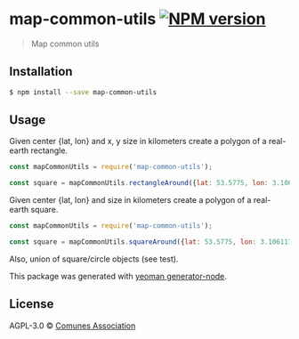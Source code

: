 # map-common-utils [![NPM version][npm-image]][npm-url]
> Map common utils

## Installation

```sh
$ npm install --save map-common-utils
```

## Usage

Given center {lat, lon} and x, y size in kilometers create a polygon of a real-earth rectangle.

```js
const mapCommonUtils = require('map-common-utils');

const square = mapCommonUtils.rectangleAround({lat: 53.5775, lon: 3.106111}, 0.5, 1);
```

Given center {lat, lon} and size in kilometers create a polygon of a real-earth square.

```js
const mapCommonUtils = require('map-common-utils');

const square = mapCommonUtils.squareAround({lat: 53.5775, lon: 3.106111}, 1);
```

Also, union of square/circle objects (see test).

This package was generated with [yeoman generator-node](https://github.com/yeoman/generator-node).

## License

AGPL-3.0 © [Comunes Association](https://comunes.org)


[npm-image]: https://badge.fury.io/js/map-common-utils.svg
[npm-url]: https://npmjs.org/package/map-common-utils
